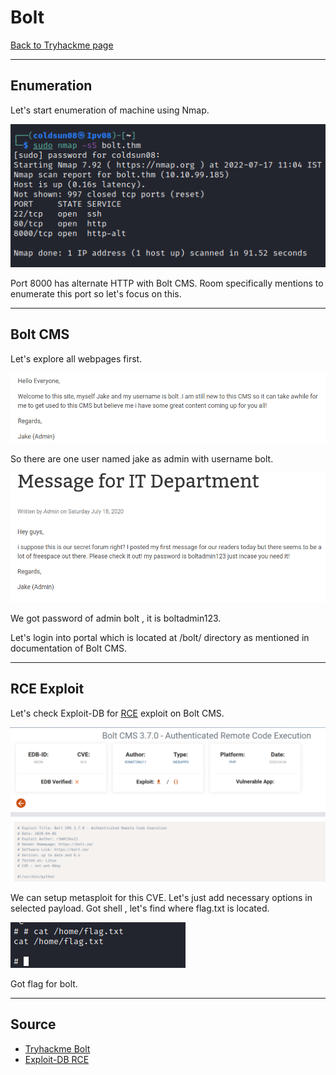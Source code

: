 # Bolt
[Back to Tryhackme page](../index.md)

---

## Enumeration
Let's start enumeration of machine using Nmap.

![namp scan](Nmap%20scan.png)

Port 8000 has alternate HTTP with Bolt CMS. Room specifically mentions to enumerate this port so let's focus on this.

---

## Bolt CMS
Let's explore all webpages first.

![Message to admin](bolt%20message%20to%20admin.png)

So there are one user named jake as admin with username bolt. 

![bolt message to IT](Bolt%20message%20to%20IT.png)

We got password of admin bolt , it is boltadmin123.

Let's login into portal which is located at /bolt/ directory as mentioned in documentation of Bolt CMS.

---

## RCE Exploit
Let's check Exploit-DB for [RCE](https://www.exploit-db.com/exploits/48296) exploit on Bolt CMS.

![exploitdb rce](exploit-db%20RCE.png)

We can setup metasploit for this CVE.
Let's just add necessary options in selected payload.
Got shell , let's find where flag.txt is located.

![bolt root flag](bolt%20root%20flag.png)

Got flag for bolt.

---

## Source
- [Tryhackme Bolt](https://tryhackme.com/room/bolt)
- [Exploit-DB RCE](https://www.exploit-db.com/exploits/48296)